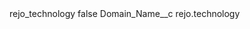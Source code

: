 <?xml version="1.0" encoding="UTF-8"?>
<CustomMetadata xmlns="http://soap.sforce.com/2006/04/metadata" xmlns:xsi="http://www.w3.org/2001/XMLSchema-instance" xmlns:xsd="http://www.w3.org/2001/XMLSchema">
    <label>rejo_technology</label>
    <protected>false</protected>
    <values>
        <field>Domain_Name__c</field>
        <value xsi:type="xsd:string">rejo.technology</value>
    </values>
</CustomMetadata>
